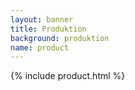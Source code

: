 ```yaml
---
layout: banner
title: Produktion
background: produktion
name: product
---
```


{% include product.html %}
